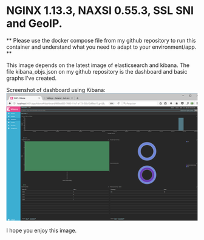 # NGINX 1.13.3, NAXSI 0.55.3, SSL SNI and GeoIP.

** Please use the docker compose file from my github repository to run this container and understand what you need to adapt to your environment/app. **

This image depends on the latest image of elasticsearch and kibana. The file kibana_objs.json on my github repository is the dashboard and basic graphs I've created.

Screenshot of dashboard using Kibana:
![alt text](https://raw.githubusercontent.com/amioranza/naxsi/master/dashboard.png "Kibana Dashboard")

I hope you enjoy this image.
